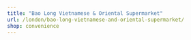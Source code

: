 ```yaml
---
title: "Bao Long Vietnamese & Oriental Supermarket"
url: /london/bao-long-vietnamese-and-oriental-supermarket/
shop: convenience
---
```

